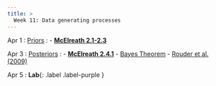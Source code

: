 ```yaml
---
title: >
  Week 11: Data generating processes
---
```


Apr 1
: [Priors](https://michael-franke.github.io/intro-data-analysis/Chap-03-03-models-general.html)
  : - [**McElreath 2.1-2.3**](https://socialinteractionlab.github.io/psych710/assets/readings/McElreath_Chapter2.pdf)

Apr 3
: [Posteriors](https://statsthinking21.github.io/statsthinking21-core-site/bayesian-statistics.html)
  : - [**McElreath 2.4.1**](https://socialinteractionlab.github.io/psych710/assets/readings/McElreath_Chapter2.pdf)
    - [Bayes Theorem](https://www.tjmahr.com/bayes-theorem-in-three-panels/)
    - [Rouder et al. (2009)](https://socialinteractionlab.github.io/psych710//assets/readings/rouder.pdf)

Apr 5
: **Lab**{: .label .label-purple }
